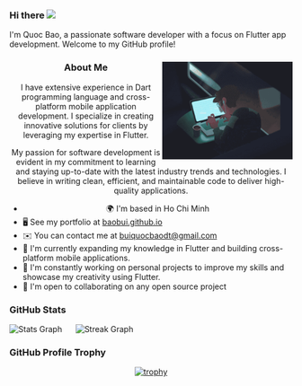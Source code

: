 ### Hi there ![](https://user-images.githubusercontent.com/18350557/176309783-0785949b-9127-417c-8b55-ab5a4333674e.gif)

I'm Quoc Bao, a passionate software developer with a focus on Flutter app development. Welcome to my GitHub profile!



<a target="_blank" align="center">
  <img align="right" width="46%" alt="GIF"  src="image/coding.gif">
  
### About Me
I have extensive experience in Dart programming language and cross-platform mobile application development. I specialize in creating innovative solutions for clients by leveraging my expertise in Flutter.

My passion for software development is evident in my commitment to learning and staying up-to-date with the latest industry trends and technologies. I believe in writing clean, efficient, and maintainable code to deliver high-quality applications.

- 🌍 I'm based in Ho Chi Minh
- 🖥️ See my portfolio at [baobui.github.io](http://baobui.github.io/)
- ✉️ You can contact me at [buiquocbaodt@gmail.com](mailto:buiquocbaodt@gmail.com)
- 🌱 I'm currently expanding my knowledge in Flutter and building cross-platform mobile applications.
- 🔭 I'm constantly working on personal projects to improve my skills and showcase my creativity using Flutter.
- 🤝 I'm open to collaborating on any open source project
</a>

### GitHub Stats

<div float="center" >
  <img src="https://github-readme-stats.vercel.app/api?username=quocbao238&hide_title=false&hide_rank=false&show_icons=true&include_all_commits=true&count_private=true&disable_animations=false&theme=dracula&locale=en&hide_border=false&order=1" alt="Stats Graph" style="margin-right: 10px; max-width: 30%">
  <img src="https://streak-stats.demolab.com?user=quocbao238&locale=en&mode=daily&theme=dracula&hide_border=false&border_radius=5&order=3" alt="Streak Graph" style="margin-left: 10px; max-width: 30%">
</div>

### GitHub Profile Trophy

<p align="center">
  <a href="https://github.com/ryo-ma/github-profile-trophy">
    <img src="https://github-profile-trophy.vercel.app/?username=quocbao238&theme=onedark&row=1" alt="trophy" />
  </a>
</p>



